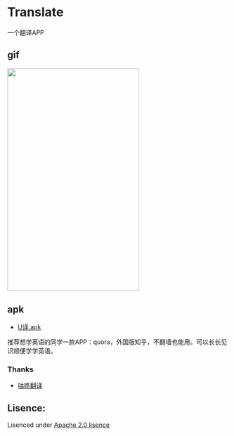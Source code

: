 # Translate
一个翻译APP

## gif
<img src="https://github.com/Ulez/Translate/blob/master/screenshots/view.gif" width = "300" height = "507.6" align=center />


## apk
* [U译.apk](https://github.com/Ulez/Translate/blob/master/apk/U译.apk)


推荐想学英语的同学一款APP：quora，外国版知乎，不翻墙也能用。可以长长见识顺便学学英语。


### Thanks
* [咕咚翻译](https://github.com/maoruibin/TranslateApp)


## Lisence:

Lisenced under [Apache 2.0 lisence](http://opensource.org/licenses/Apache-2.0)
